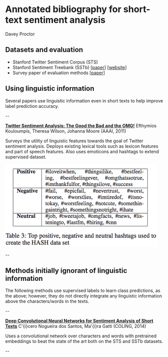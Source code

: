 # Annotated bibliography for short-text sentiment analysis
Davey Proctor


## Datasets and evaluation
- Stanford Twitter Sentiment Corpus (STS) 
- Stanford Sentiment Treebank (SSTb) [[paper](https://nlp.stanford.edu/~socherr/EMNLP2013_RNTN.pdf)] [[website](https://nlp.stanford.edu/sentiment/treebank.html)]
- Survey paper of evaluation methods [[paper](http://ceur-ws.org/Vol-1096/paper1.pdf)]

## Using linguistic information
Several papers use linguistic information even in short texts to help improve label prediction accuracy.

--

[**Twitter Sentiment Analysis: The Good the Bad and the OMG!**](http://www.aaai.org/ocs/index.php/ICWSM/ICWSM11/paper/download/2857/3251?height%3D90%%26iframe%3Dtrue%26width%3D90%)
Efthymios Kouloumpis, Theresa Wilson, Johanna Moore (AAAI, 2011)

Surveys the utility of linguistic features towards the goal of Twitter sentiment analysis. Deploys existing lexical tools such as lexicon features and part of speech features. Also uses emoticons and hashtags to extend supervised dataset.

![Hashtags for positivity](pics/hashtags.png)

--

## Methods initially ignorant of linguistic information
The following methods use supervised labels to learn class predictions, as the above; however, they do not directly integrate any linguistic information above the characters/words in the texts.

--

[**Deep Convolutional Neural Networks for Sentiment Analysis of Short Texts**](http://anthology.aclweb.org/C/C14/C14-1008.pdf)
C'{i}cero Nogueira dos Santos, Ma'{i}ra Gatti (COLING, 2014)

Uses a convolutional network over characters and words with pretrained embeddings to beat the state of the art both on the STS and SSTb datasets.

--
